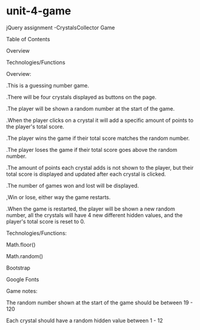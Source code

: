 # unit-4-game
jQuery assignment -CrystalsCollector Game

Table of Contents

Overview

Technologies/Functions


Overview:

.This is a guessing number game.

.There will be four crystals displayed as buttons on the page.

.The player will be shown a random number at the start of the game.

.When the player clicks on a crystal it will add a specific amount of points to the player's total score.

.The player wins the game if their total score matches the random number.

.The player loses the game if their total score goes above the random number.

.The amount of points each crystal adds is not shown to the player, but their total score is displayed and updated after each crystal is clicked.

.The number of games won and lost will be displayed.

,Win or lose, either way the game restarts.

.When the game is restarted, the player will be shown a new random number, all the crystals will have 4 new different   hidden values, and the player's total score is reset to 0.

Technologies/Functions:

Math.floor()

Math.random()

Bootstrap

Google Fonts

Game notes:

The random number shown at the start of the game should be between 19 - 120

Each crystal should have a random hidden value between 1 - 12

